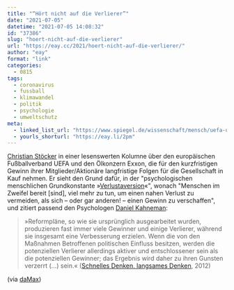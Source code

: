 ```yaml
---
title: "“Hört nicht auf die Verlierer”"
date: "2021-07-05"
datetime: "2021-07-05 14:08:32"
id: "37386"
slug: "hoert-nicht-auf-die-verlierer"
url: "https://eay.cc/2021/hoert-nicht-auf-die-verlierer/"
author: "eay"
format: "link"
categories:
  - 0815
tags:
  - coronavirus
  - fussball
  - klimawandel
  - politik
  - psychologie
  - umweltschutz
meta:
  - linked_list_url: "https://www.spiegel.de/wissenschaft/mensch/uefa-und-oelkonzern-exxon-hoert-nicht-auf-die-verlierer-a-4437a4f5-b200-4864-9fe1-bb3fdbfbef60"
  - yourls_shorturl: "https://eay.li/2pm"
---
```


[Christian Stöcker](https://twitter.com/chrisstoecker) in einer lesenswerten Kolumne über den europäischen Fußballverband UEFA und den Ölkonzern Exxon, die für den kurzfristigen Gewinn ihrer Mitglieder/Aktionäre langfristige Folgen für die Gesellschaft in Kauf nehmen. Er sieht den Grund dafür, in der "psychologischen menschlichen Grundkonstante »[Verlustaversion](https://de.wikipedia.org/wiki/Verlustaversion)«", wonach "Menschen im Zweifel bereit \[sind\], viel mehr zu tun, um einen nahen Verlust zu vermeiden, als sich – oder gar anderen! – einen Gewinn zu verschaffen", und zitiert passend den Psychologen [Daniel Kahneman](https://de.wikipedia.org/wiki/Daniel_Kahneman):

> »Reformpläne, so wie sie ursprünglich ausgearbeitet wurden, produzieren fast immer viele Gewinner und einige Verlierer, während sie insgesamt eine Verbesserung erzielen. Wenn die von den Maßnahmen Betroffenen politischen Einfluss besitzen, werden die potenziellen Verlierer allerdings aktiver und entschlossener sein als die potenziellen Gewinner; das Ergebnis wird daher zu ihren Gunsten verzerrt (…) sein.« ([Schnelles Denken, langsames Denken](https://www.amazon.de/exec/obidos/ASIN/3328100342/eayznet-21), 2012)

(via [daMax](http://blog.todamax.net/2021/hoert-nicht-auf-die-verlierer/))
